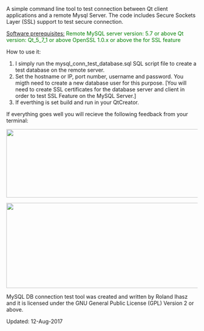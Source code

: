 A simple command line tool to test connection between Qt client applications and a remote Mysql Server. The code includes Secure Sockets Layer (SSL) support to test secure connection.

<u>Software prerequisites:</u>
<span style="color: #008000;">Remote MySQL server version: 5.7 or above</span>
<span style="color: #008000;">Qt version: Qt_5_7_1 or above
<span style="color: #008000;">OpenSSL 1.0.x or above the for SSL feature</span></span>

How to use it:
1. I simply run the mysql_conn_test_database.sql SQL script file to create a test database on the remote server.
2. Set the hostname or IP, port number, username and password. You migth need to create a new database user for this purpose.
[You will need to create SSL certificates for the database server and client in order to test SSL Feature on the MySQL Server.]
3. If everthing is set build and run in your QtCreator.

If everything goes well you will recieve the following feedback from your terminal:
<center>

<a href="https://lnrsoft.com/wp-content/uploads/2017/08/app_output.png"><img class="aligncenter size-full wp-image-2601" src="https://lnrsoft.com/wp-content/uploads/2017/08/app_output.png" alt="" width="725" height="180" /></a><a href="https://lnrsoft.com/wp-content/uploads/2017/08/app_output.png"></a>

<a href="https://lnrsoft.com/wp-content/uploads/2017/08/app_output2.png"><img class="aligncenter size-full wp-image-2599" src="https://lnrsoft.com/wp-content/uploads/2017/08/app_output2.png" alt="" width="710" height="224" /></a>
</center>

MySQL DB connection test tool was created and written by Roland Ihasz and it is licensed under the GNU General Public License (GPL) Version 2 or above.

Updated: 12-Aug-2017
